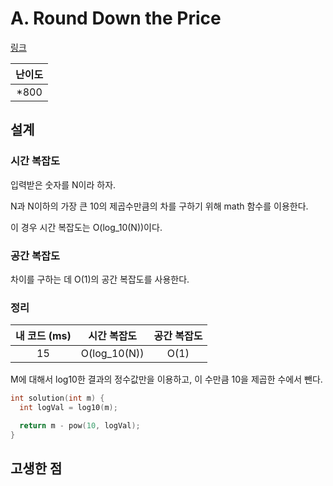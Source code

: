 # A. Round Down the Price

[링크](https://codeforces.com/contest/1702/problem/A)

| 난이도 |
| :----: |
| \*800  |

## 설계

### 시간 복잡도

입력받은 숫자를 N이라 하자.

N과 N이하의 가장 큰 10의 제곱수만큼의 차를 구하기 위해 math 함수를 이용한다.

이 경우 시간 복잡도는 O(log_10(N))이다.

### 공간 복잡도

차이를 구하는 데 O(1)의 공간 복잡도를 사용한다.

### 정리

| 내 코드 (ms) | 시간 복잡도  | 공간 복잡도 |
| :----------: | :----------: | :---------: |
|      15      | O(log_10(N)) |    O(1)     |

M에 대해서 log10한 결과의 정수값만을 이용하고, 이 수만큼 10을 제곱한 수에서 뺀다.

```cpp
int solution(int m) {
  int logVal = log10(m);

  return m - pow(10, logVal);
}
```

## 고생한 점

